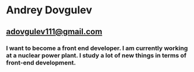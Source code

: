 # Andrey Dovgulev
## adovgulev111@gmail.com
### I want to become a front end developer. I am currently working at a nuclear power plant. I study a lot of new things in terms of front-end development.
